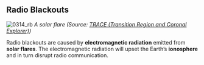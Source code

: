 ## Radio Blackouts

![0314_rb](./static/0314_rb.png)
*A solar flare (Source: [TRACE (Transition Region and Coronal Explorer)](http://trace.lmsal.com/Science/ScientificResults/trace_cdrom/html/trace_images.html))*

Radio blackouts are caused by **electromagnetic radiation** emitted from **solar flares**. The electromagnetic radiation will upset the Earth’s **ionosphere** and in turn disrupt radio communication.
